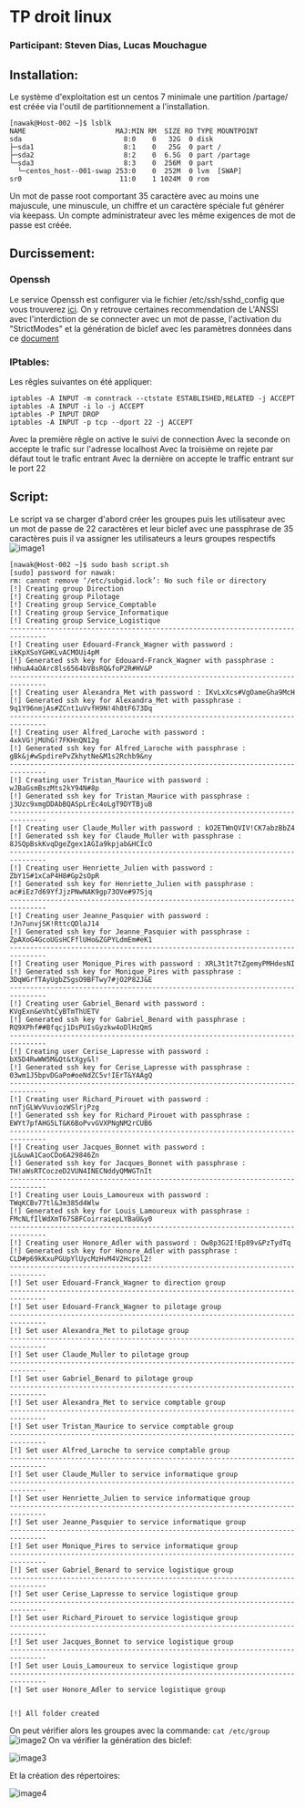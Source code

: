 # TP droit linux
### Participant: Steven Dias, Lucas Mouchague
## Installation:
Le système d'exploitation est un centos 7 minimale une partition /partage/ est créée via l'outil de partitionnement a l'installation.
```
[nawak@Host-002 ~]$ lsblk
NAME                      MAJ:MIN RM  SIZE RO TYPE MOUNTPOINT
sda                         8:0    0   32G  0 disk 
├─sda1                      8:1    0   25G  0 part /
├─sda2                      8:2    0  6.5G  0 part /partage
└─sda3                      8:3    0  256M  0 part 
  └─centos_host--001-swap 253:0    0  252M  0 lvm  [SWAP]
sr0                        11:0    1 1024M  0 rom 
```
Un mot de passe root comportant 35 caractère avec au moins une majuscule, une minuscule, un chiffre et un caractère spéciale fut générer via keepass. Un compte administrateur avec les même exigences de mot de passe est créée.
## Durcissement:
### Openssh
Le service Openssh est configurer via le fichier /etc/ssh/sshd_config que vous trouverez [ici](https://github.com/Lucasmouchague/security-b3/blob/main/TP_GIA_droit_linux/sshd_config).
On y retrouve certaines recommendation de L'ANSSI avec l'interdiction de se connecter avec un mot de passe, l'activation du "StrictModes" et la génération de biclef avec les paramètres données dans ce [document](https://www.ssi.gouv.fr/uploads/2014/01/NT_OpenSSH.pdf)
### IPtables:
Les rêgles suivantes on été appliquer:
```
iptables -A INPUT -m conntrack --ctstate ESTABLISHED,RELATED -j ACCEPT
iptables -A INPUT -i lo -j ACCEPT
iptables -P INPUT DROP
iptables -A INPUT -p tcp --dport 22 -j ACCEPT
```
Avec la première rêgle on active le suivi de connection
Avec la seconde on accepte le trafic sur l'adresse localhost
Avec la troisième on rejete par défaut tout le trafic entrant
Avec la dernière on accepte le traffic entrant sur le port 22
## Script:
Le script va se charger d'abord créer les groupes puis les utilisateur avec un mot de passe de 22 caractères et leur biclef avec une passphrase de 35 caractères puis il va assigner les utilisateurs a leurs groupes respectifs
![image1](https://raw.githubusercontent.com/Lucasmouchague/security-b3/main/TP_GIA_droit_linux/script.PNG?token=AKLGECVIOLTT5GXVQZUDER3AC7CZK)
```
[nawak@Host-002 ~]$ sudo bash script.sh 
[sudo] password for nawak: 
rm: cannot remove ‘/etc/subgid.lock’: No such file or directory
[!] Creating group Direction
[!] Creating group Pilotage
[!] Creating group Service_Comptable
[!] Creating group Service_Informatique
[!] Creating group Service_Logistique
-------------------------------------------------------------------------------
[!] Creating user Edouard-Franck_Wagner with password : ikKpXSoYGHKLvACMOUi4pM
[!] Generated ssh key for Edouard-Franck_Wagner with passphrase : !HhuA4aOArc8ls6564bVBsRQ&foP2R#HV&P 
-------------------------------------------------------------------------------
[!] Creating user Alexandra_Met with password : IKvLxXcs#VgOameGha9McH
[!] Generated ssh key for Alexandra_Met with passphrase : 9q1Y96nmjAs#ZCnt1uVvfH9N!4h8tF673Dq 
-------------------------------------------------------------------------------
[!] Creating user Alfred_Laroche with password : 4xkVG!jMUhG!7FKHnQN12g
[!] Generated ssh key for Alfred_Laroche with passphrase : gBk&j#wSpdirePvZkhytNe&M1s2Rchb9&ny 
-------------------------------------------------------------------------------
[!] Creating user Tristan_Maurice with password : wJBaGsmBszMts2kY94N#8p
[!] Generated ssh key for Tristan_Maurice with passphrase : j3Uzc9xmgDDAbBQASpLrEc4oLgT9DYTBjuB 
-------------------------------------------------------------------------------
[!] Creating user Claude_Muller with password : kO2ETWnQVIV!CK7abzBbZ4
[!] Generated ssh key for Claude_Muller with passphrase : 8JSQpBskKvqDgeZgex1AGIa9kpjab&HCIcO 
-------------------------------------------------------------------------------
[!] Creating user Henriette_Julien with password : ZbY1S#1xCaP4H8#Gp2sOpR
[!] Generated ssh key for Henriette_Julien with passphrase : ac#iEz7d69YfJjzPNwNAK9gp73OVe#97Sjq 
-------------------------------------------------------------------------------
[!] Creating user Jeanne_Pasquier with password : !Jn7unvjSK!RttcQDlaJ14
[!] Generated ssh key for Jeanne_Pasquier with passphrase : ZpAXoG4GcoUGsHCFflUHo&ZGPYLdmEm#eK1 
-------------------------------------------------------------------------------
[!] Creating user Monique_Pires with password : XRL3t1t7tZgemyPMHdesNI
[!] Generated ssh key for Monique_Pires with passphrase : 3DqWGrfTAyUgbZSgsO9BFTwy7#jO2P82J&E 
-------------------------------------------------------------------------------
[!] Creating user Gabriel_Benard with password : KVgExn&eVhtCyBTmThUETV
[!] Generated ssh key for Gabriel_Benard with passphrase : RQ9XPhf##Bfqcj1DsPUIsGyzkw4oDlHzQmS 
-------------------------------------------------------------------------------
[!] Creating user Cerise_Lapresse with password : bX5D4RwWW5M&Qt&tXgy&l!
[!] Generated ssh key for Cerise_Lapresse with passphrase : 03wm1J5bpvDGaPo#oeNdZC5v!IErT&YAAgQ 
-------------------------------------------------------------------------------
[!] Creating user Richard_Pirouet with password : nnTjGLWvVuviozWSlrjPzg
[!] Generated ssh key for Richard_Pirouet with passphrase : EWYt7pfAHG5LT&K6BoPvvGVXPNgNM2rCUB6 
-------------------------------------------------------------------------------
[!] Creating user Jacques_Bonnet with password : jL&uwA1CaoCDo6A29846Zn
[!] Generated ssh key for Jacques_Bonnet with passphrase : TH!aWsRTCoczeD2VUN4INECNddyQMWGTnIt 
-------------------------------------------------------------------------------
[!] Creating user Louis_Lamoureux with password : TWqKCBv77tl&Jm385d4Wlw
[!] Generated ssh key for Louis_Lamoureux with passphrase : FMcNLfIlWdXmT67SBFCoirraiepLYBaU&y0 
-------------------------------------------------------------------------------
[!] Creating user Honore_Adler with password : Ow8p3G2I!Ep89v&PzTydTq
[!] Generated ssh key for Honore_Adler with passphrase : CLD#p69kKxuPGUpYlUycMzHvM4V2Hcpsl2! 
-------------------------------------------------------------------------------
[!] Set user Edouard-Franck_Wagner to direction group
-------------------------------------------------------------------------------
[!] Set user Edouard-Franck_Wagner to pilotage group
-------------------------------------------------------------------------------
[!] Set user Alexandra_Met to pilotage group
-------------------------------------------------------------------------------
[!] Set user Claude_Muller to pilotage group
-------------------------------------------------------------------------------
[!] Set user Gabriel_Benard to pilotage group
-------------------------------------------------------------------------------
[!] Set user Alexandra_Met to service comptable group
-------------------------------------------------------------------------------
[!] Set user Tristan_Maurice to service comptable group
-------------------------------------------------------------------------------
[!] Set user Alfred_Laroche to service comptable group
-------------------------------------------------------------------------------
[!] Set user Claude_Muller to service informatique group
-------------------------------------------------------------------------------
[!] Set user Henriette_Julien to service informatique group
-------------------------------------------------------------------------------
[!] Set user Jeanne_Pasquier to service informatique group
-------------------------------------------------------------------------------
[!] Set user Monique_Pires to service informatique group
-------------------------------------------------------------------------------
[!] Set user Gabriel_Benard to service logistique group
-------------------------------------------------------------------------------
[!] Set user Cerise_Lapresse to service logistique group
-------------------------------------------------------------------------------
[!] Set user Richard_Pirouet to service logistique group
-------------------------------------------------------------------------------
[!] Set user Jacques_Bonnet to service logistique group
-------------------------------------------------------------------------------
[!] Set user Louis_Lamoureux to service logistique group
-------------------------------------------------------------------------------
[!] Set user Honore_Adler to service logistique group


[!] All folder created
```
On peut vérifier alors les groupes avec la commande: ```cat /etc/group```
![image2](https://raw.githubusercontent.com/Lucasmouchague/security-b3/main/TP_GIA_droit_linux/group.PNG?token=AKLGECU3KTQBCIADSC6IRJTAC7C24)
On va vérifier la génération des biclef:


![image3](https://raw.githubusercontent.com/Lucasmouchague/security-b3/main/TP_GIA_droit_linux/biclef.PNG?token=AKLGECSSMU5PFI7RNNQG7NLAC7C4I)


Et la création des répertoires:


![image4](https://raw.githubusercontent.com/Lucasmouchague/security-b3/main/TP_GIA_droit_linux/tree.PNG?token=AKLGECTDU4RI2KALUWA36CLAC7DUE)
